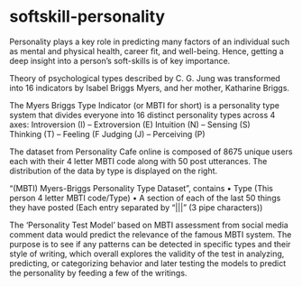 # softskill-personality
Personality plays a key role in predicting many factors of an individual such as mental and physical health, career fit, and well-being.
Hence, getting a deep insight into a person’s soft-skills is of key importance.

Theory of psychological types described by C. G. Jung was transformed into 16 indicators by Isabel Briggs Myers, and her mother, Katharine Briggs.


The Myers Briggs Type Indicator (or MBTI for short) is a personality type system that divides everyone into 16 distinct personality types across 4 axes:
Introversion (I) – Extroversion (E)
Intuition (N) – Sensing (S)  
Thinking (T) – Feeling (F
Judging (J) – Perceiving (P)

The dataset from Personality Cafe online  is composed of 8675 unique users each with their 4 letter MBTI code along with 50 post utterances. The distribution of the data by type is displayed on the right. 
	
“(MBTI) Myers-Briggs Personality Type Dataset”,  contains 
	•	Type (This person 4 letter MBTI code/Type)
	•	A section of each of the last 50 things they have posted (Each entry separated by “|||” (3 pipe characters))

The ‘Personality Test Model’ based on MBTI assessment from social media comment data would predict the relevance of the famous MBTI system. The purpose is to see if any patterns can be detected in specific types and their style of writing, which overall explores the validity of the test in analyzing, predicting, or categorizing behavior and later testing the models to predict the personality by feeding a few of the writings.
